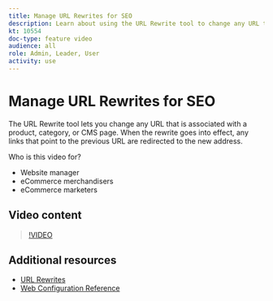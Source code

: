 ```yaml
---
title: Manage URL Rewrites for SEO
description: Learn about using the URL Rewrite tool to change any URL that is associated with a product, category, or CMS page.
kt: 10554
doc-type: feature video
audience: all
role: Admin, Leader, User
activity: use
---
```

# Manage URL Rewrites for SEO

The URL Rewrite tool lets you change any URL that is associated with a product, category, or CMS page. When the rewrite goes into effect, any links that point to the previous URL are redirected to the new address.

Who is this video for?

- Website manager
- eCommerce merchandisers
- eCommerce marketers

## Video content

>[!VIDEO](https://video.tv.adobe.com/v/343751?quality=12&learn=on)

## Additional resources

- [URL Rewrites](https://docs.magento.com/user-guide/marketing/url-rewrite.html)
- [Web Configuration Reference](https://docs.magento.com/user-guide/configuration/general/web.html)